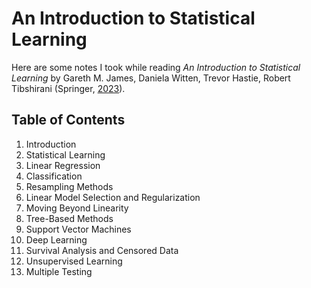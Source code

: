 # An Introduction to Statistical Learning
Here are some notes I took while reading *An Introduction to Statistical Learning* by Gareth M. James, Daniela Witten, Trevor Hastie, Robert Tibshirani (Springer, [2023](https://www.statlearning.com/)).

## Table of Contents
1. Introduction
2. Statistical Learning
3. Linear Regression
4. Classification
5. Resampling Methods
6. Linear Model Selection and Regularization
7. Moving Beyond Linearity
8. Tree-Based Methods
9. Support Vector Machines
10. Deep Learning
11. Survival Analysis and Censored Data
12. Unsupervised Learning
13. Multiple Testing
